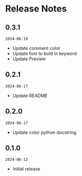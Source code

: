 # Release Notes

## 0.3.1
`2024-06-19`
- Update comment color
- Update font to bold in keyword
- Update Preview

## 0.2.1
`2024-06-17`
- Update README

## 0.2.0
`2024-06-17`
- Update color python docstring

## 0.1.0
`2024-06-12`
- Initial release
